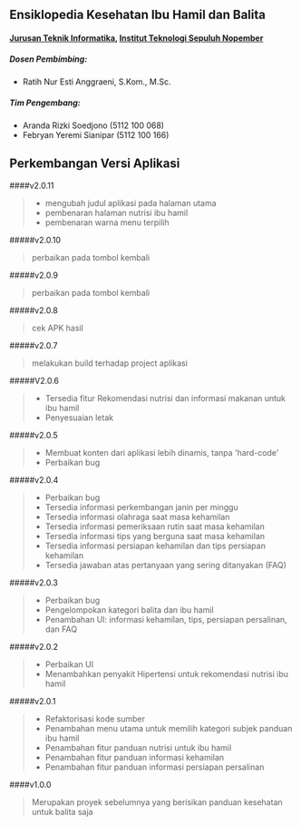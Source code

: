 ## Ensiklopedia Kesehatan Ibu Hamil dan Balita
#### [Jurusan Teknik Informatika], [Institut Teknologi Sepuluh Nopember]

##### Dosen Pembimbing:
- Ratih Nur Esti Anggraeni, S.Kom., M.Sc.

##### Tim Pengembang:
- Aranda Rizki Soedjono (5112 100 068)
- Febryan Yeremi Sianipar (5112 100 166)

## Perkembangan Versi Aplikasi
####v2.0.11
> - mengubah judul aplikasi pada halaman utama
> - pembenaran halaman nutrisi ibu hamil
> - pembenaran warna menu terpilih

#####v2.0.10
> perbaikan pada tombol kembali

#####v2.0.9
> perbaikan pada tombol kembali

#####v2.0.8
> cek APK hasil

#####v2.0.7
> melakukan build terhadap project aplikasi

#####V2.0.6
> - Tersedia fitur Rekomendasi nutrisi dan informasi makanan untuk ibu hamil
> - Penyesuaian letak

#####v2.0.5
> - Membuat konten dari aplikasi lebih dinamis, tanpa 'hard-code'
> - Perbaikan bug

#####v2.0.4
> - Perbaikan bug
> - Tersedia informasi perkembangan janin per minggu
> - Tersedia informasi olahraga saat masa kehamilan
> - Tersedia informasi pemeriksaan rutin saat masa kehamilan
> - Tersedia informasi tips yang berguna saat masa kehamilan
> - Tersedia informasi persiapan kehamilan dan tips persiapan kehamilan
> - Tersedia jawaban atas pertanyaan yang sering ditanyakan (FAQ)

#####v2.0.3
> - Perbaikan bug
> - Pengelompokan kategori balita dan ibu hamil
> - Penambahan UI: informasi kehamilan, tips, persiapan persalinan, dan FAQ

#####v2.0.2
> - Perbaikan UI
> - Menambahkan penyakit Hipertensi untuk rekomendasi nutrisi ibu hamil

#####v2.0.1
> - Refaktorisasi kode sumber
> - Penambahan menu utama untuk memilih kategori subjek panduan ibu hamil
> - Penambahan fitur panduan nutrisi untuk ibu hamil
> - Penambahan fitur panduan informasi kehamilan
> - Penambahan fitur panduan informasi persiapan persalinan

####v1.0.0
> Merupakan proyek sebelumnya yang berisikan panduan kesehatan untuk balita saja

[Jurusan Teknik Informatika]: http://if.its.ac.id
[Institut Teknologi Sepuluh Nopember]: http://its.ac.id
